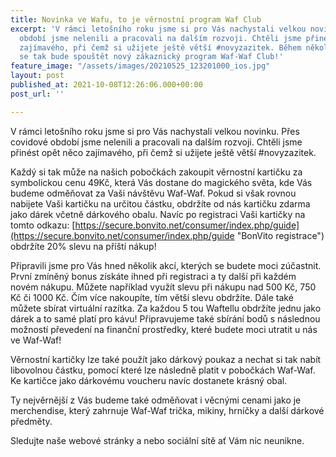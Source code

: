 ```yaml
---
title: Novinka ve Wafu, to je věrnostní program Waf Club
excerpt: 'V rámci letošního roku jsme si pro Vás nachystali velkou novinku. Přes covidové
  období jsme nelenili a pracovali na dalším rozvoji. Chtěli jsme přinést opět něco
  zajímavého, při čemž si užijete ještě větší #novyzazitek. Během několika málo týdnu
  se tak bude spouštět nový zákaznický program Waf-Waf Club!'
feature_image: "/assets/images/20210525_123201000_ios.jpg"
layout: post
published_at: 2021-10-08T12:26:06.000+00:00
post_url: ''

---
```

V rámci letošního roku jsme si pro Vás nachystali velkou novinku. Přes covidové období jsme nelenili a pracovali na dalším rozvoji. Chtěli jsme přinést opět něco zajímavého, při čemž si užijete ještě větší #novyzazitek.   
  
Každý si tak může na našich pobočkách zakoupit věrnostní kartičku za symbolickou cenu 49Kč, která Vás dostane do magického světa, kde Vás budeme odměňovat za Vaši návštěvu Waf-Waf. Pokud si však rovnou nabijete Vaši kartičku na určitou částku, obdržíte od nás kartičku zdarma jako dárek včetně dárkového obalu. Navíc po registraci Vaši kartičky na tomto odkazu: [https://secure.bonvito.net/consumer/index.php/guide](https://secure.bonvito.net/consumer/index.php/guide "BonVito registrace") obdržíte 20% slevu na příští nákup!   
  
Připravili jsme pro Vás hned několik akcí, kterých se budete moci zúčastnit. První zmíněný bonus získáte ihned při registraci a ty další při každém novém nákupu. Můžete například využít slevu při nákupu nad 500 Kč, 750 Kč či 1000 Kč. Čím více nakoupíte, tím větší slevu obdržíte. Dále také můžete sbírat virtuální razítka. Za každou 5 tou Waftellu obdržíte jednu jako dárek a to samé platí pro kávu! Připravujeme také sbírání bodů s následnou možností převedení na finanční prostředky, které budete moci utratit u nás ve Waf-Waf!  
  
Věrnostní kartičky lze také použít jako dárkový poukaz a nechat si tak nabít libovolnou částku, pomocí které lze následně platit v pobočkách Waf-Waf. Ke kartičce jako dárkovému voucheru navíc dostanete krásný obal. 

Ty nejvěrnější z Vás budeme také odměňovat i věcnými cenami jako je merchendise, který zahrnuje Waf-Waf trička, mikiny, hrníčky a další dárkové předměty.

Sledujte naše webové stránky a nebo sociální sítě ať Vám nic neunikne.